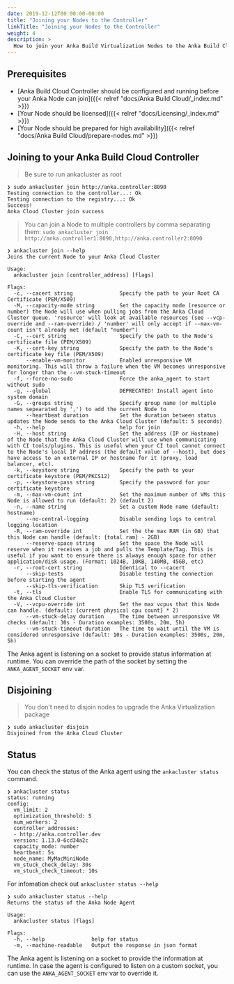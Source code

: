 ```yaml
---
date: 2019-12-12T00:00:00-00:00
title: "Joining your Nodes to the Controller"
linkTitle: "Joining your Nodes to the Controller"
weight: 4
description: >
  How to join your Anka Build Virtualization Nodes to the Anka Build Cloud Controller
---
```


## Prerequisites

* [Anka Build Cloud Controller should be configured and running before your Anka Node can join]({{< relref "docs/Anka Build Cloud/_index.md" >}})
* [Your Node should be licensed]({{< relref "docs/Licensing/_index.md" >}})
* [Your Node should be prepared for high availability]({{< relref "docs/Anka Build Cloud/prepare-nodes.md" >}})

## Joining to your Anka Build Cloud Controller

> Be sure to run ankacluster as root

```shell
❯ sudo ankacluster join http://anka.controller:8090
Testing connection to the controller...: Ok
Testing connection to the registry...: Ok
Success!
Anka Cloud Cluster join success
```

> You can join a Node to multiple controllers by comma separating them:
> `sudo ankacluster join http://anka.controller1:8090,http://anka.controller2:8090`

```shell
❯ ankacluster join --help
Joins the current Node to your Anka Cloud Cluster

Usage:
  ankacluster join [controller_address] [flags]

Flags:
  -c, --cacert string               Specify the path to your Root CA Certificate (PEM/X509)
  -M, --capacity-mode string        Set the capacity mode (resource or number) the Node will use when pulling jobs from the Anka Cloud Cluster queue. 'resource' will look at available resources (see --vcp-override and --ram-override) / 'number' will only accept if --max-vm-count isn't already met (default "number")
  -C, --cert string                 Specify the path to the Node's certificate file (PEM/X509)
  -K, --cert-key string             Specify the path to the Node's certificate key file (PEM/X509)
      --enable-vm-monitor           Enabled unresponsive VM monitoring. This will throw a failure when the VM becomes unresponsive for longer than the --vm-stuck-timeout
  -f, --force-no-sudo               Force the anka_agent to start without sudo
  -g, --global                      DEPRECATED! Install agent into system domain
  -G, --groups string               Specify group name (or multiple names sepearated by ',') to add the current Node to
      --heartbeat duration          Set the duration between status updates the Node sends to the Anka Cloud Cluster (default: 5 seconds)
  -h, --help                        help for join
  -H, --host string                 Set the address (IP or Hostname) of the Node that the Anka Cloud Cluster will use when communicating with CI tools/plugins. This is useful when your CI tool cannot connect to the Node's local IP address (the default value of --host), but does have access to an external IP or hostname for it (proxy, load balancer, etc).
  -k, --keystore string             Specify the path to your certificate keystore (PEM/PKCS12)
  -p, --keystore-pass string        Specify the password for your certificate keystore
  -m, --max-vm-count int            Set the maximum number of VMs this Node is allowed to run (default: 2) (default 2)
  -n, --name string                 Set a custom Node name (default: hostname)
      --no-central-logging          Disable sending logs to central logging location
  -R, --ram-override int            Set the the max RAM (in GB) that this Node can handle (default: {total ram} - 2GB)
      --reserve-space string        Set the space the Node will reserve when it receives a job and pulls the Template/Tag. This is useful if you want to ensure there is always enough space for other application/disk usage. (Format: 1024B, 10KB, 140MB, 45GB, etc)
  -r, --root-cert string            Identical to --cacert
      --skip-tests                  Disable testing the connection before starting the agent
      --skip-tls-verification       Skip TLS verification
  -t, --tls                         Enable TLS for communicating with the Anka Cloud Cluster
  -V, --vcpu-override int           Set the max vcpus that this Node can handle. (default: {current physical cpu count} * 2)
      --vm-stuck-delay duration     The time between unresponsive VM checks (default: 30s - Duration examples: 3500s, 20m, 5h)
      --vm-stuck-timeout duration   The time to wait until the VM is considered unresponsive (default: 10s - Duration examples: 3500s, 20m, 5h)
  ```

The Anka agent is listening on a socket to provide status information at runtime.
You can override the path of the socket by setting the `ANKA_AGENT_SOCKET` env var.

## Disjoining

> You don't need to disjoin nodes to upgrade the Anka Virtualization package

```shell
❯ sudo ankacluster disjoin
Disjoined from the Anka Cloud Cluster
```

## Status

You can check the status of the Anka agent using the `ankacluster status` command.


```shell
❯ ankacluster status
status: running
config:
  vm_limit: 2
  optimization_threshold: 5
  num_workers: 2
  controller_addresses:
  - http://anka.controller.dev
  version: 1.13.0-6cd34a2c
  capacity_mode: number
  heartbeat: 5s
  node_name: MyMacMiniNode
  vm_stuck_check_delay: 30s
  vm_stuck_check_timeout: 10s
```

For infomation check out `ankacluster status --help`

```shell
❯ sudo ankacluster status --help
Returns the status of the Anka Node Agent

Usage:
  ankacluster status [flags]

Flags:
  -h, --help               help for status
  -m, --machine-readable   Output the response in json format
```


The Anka agent is listening on a socket to provide the information at runtime.
In case the agent is configured to listen on a custom socket, you can use the `ANKA_AGENT_SOCKET` env var to override it.
